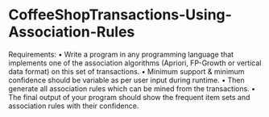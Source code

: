 # CoffeeShopTransactions-Using-Association-Rules
Requirements:
  •	Write a program in any programming language that implements one of the association algorithms (Apriori, FP-Growth or vertical data format) on this set of transactions. 
  •	Minimum support & minimum confidence should be variable as per user input during runtime.
  •	Then generate all association rules which can be mined from the transactions.
  •	The final output of your program should show the frequent item sets and association rules with their confidence.
